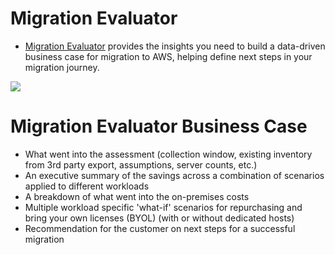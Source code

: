# Migration Evaluator
- [Migration Evaluator](https://aws.amazon.com/migration-evaluator/) provides the insights you need to build a data-driven business case for migration to AWS, helping define next steps in your migration journey.

![](https://d1.awsstatic.com/products/migration-evaluator/Product-page-diagram_AWS-Migration-Evaluator.f260be20e86a55ad4486d8a7c99d5ad1c9c28e48.png)

# Migration Evaluator Business Case
- What went into the assessment (collection window, existing inventory from 3rd party export, assumptions, server counts, etc.)
- An executive summary of the savings across a combination of scenarios applied to different workloads
- A breakdown of what went into the on-premises costs
- Multiple workload specific 'what-if' scenarios for repurchasing and bring your own licenses (BYOL) (with or without dedicated hosts)
- Recommendation for the customer on next steps for a successful migration
